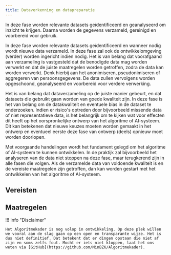 ```yaml
---
title: Dataverkenning en datapreparatie
---
```


In deze fase worden relevante datasets geïdentificeerd en geanalyseerd om inzicht te krijgen. Daarna worden de gegevens verzameld, gereinigd en voorbereid voor gebruik.

In deze fase worden relevante datasets geïdentificeerd en wanneer nodig wordt nieuwe data verzameld.
In deze fase zal ook de ontwikkelomgeving (verder) worden ingericht indien nodig.
Het is van belang dat voorafgaand aan verzameling is vastgesteld dat de benodigde data mag worden verwerkt en dat de juiste maatregelen worden getroffen, zodra de data kan worden verwerkt.
Denk hierbij aan het anonimiseren, pseudonimiseren of aggregeren van persoonsgegevens.
De data zullen vervolgens worden opgeschoond, geanalyseerd en voorbereid voor verdere verwerking.

Het is van belang dat dataverzameling op de juiste manier gebeurt, en dat datasets die gebruikt gaan worden van goede kwaliteit zijn.
In deze fase is het van belang om de datakwaliteit en eventuele bias in de dataset te onderzoeken.
Indien er risico's optreden door bijvoorbeeld missende data of niet representatieve data, is het belangrijk om te kijken wat voor effecten dit heeft op het oorspronkelijke ontwerp van het algoritme of AI-systeem.
Dit kan betekenen dat nieuwe keuzes moeten worden gemaakt in het ontwerp en eventueel eerste deze fase van ontwerp (deels) opnieuw moet worden doorlopen.

Met voorgaande handelingen wordt het fundament gelegd om het algoritme of AI-systeem te kunnen ontwikkelen.
In de praktijk zal bijvoorbeeld het analyseren van de data niet stoppen na deze fase, maar terugkerend zijn in alle fasen die volgen.
Als de verzamelde data van voldoende kwaliteit is en de vereiste maatregelen zijn getroffen, dan kan worden gestart met het ontwikkelen van het algoritme of AI-systeem.

## Vereisten

<!-- list_vereisten levenscyclus/dataverkenning-en-datapreparatie -->

## Maatregelen

<!-- list_maatregelen levenscyclus/dataverkenning-en-datapreparatie -->

!!! info "Disclaimer"

    Het Algoritmekader is nog volop in ontwikkeling. Op deze plek willen we vooral aan de slag gaan op een open en transparante wijze. Het is dus niet definitief. Dat betekent dat er dingen opstaan die niet af zijn en soms zelfs fout. Mocht er iets niet kloppen, laat het ons weten via [GitHub](https://github.com/MinBZK/Algoritmekader).
